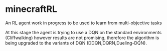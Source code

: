 # minecraftRL
An RL agent work in progress to be used to learn from multi-objective tasks

At this stage the agent is trying to use a DQN on the standard environments (Cliffwalking) however results are not promising, therefore
the algorithm is being upgraded to the variants of DQN (DDQN,DQRN,Dueling-DQN).

